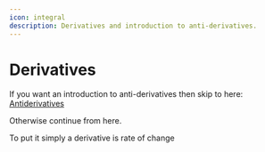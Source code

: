 ```yaml
---
icon: integral
description: Derivatives and introduction to anti-derivatives.
---
```


# Derivatives

If you want an introduction to anti-derivatives then skip to here: [Antiderivatives](derivatives.md)

Otherwise continue from here.

To put it simply a derivative is rate of change
